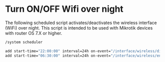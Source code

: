 # Turn ON/OFF Wifi over night

The following scheduled script activates/deactivates the wireless interface (WiFi) over night.
This script is intended to be used with Mikrotik devices with router OS 7.X or higher.

```bash
/system scheduler

add start-time="22:00:00" interval=24h on-event="/interface/wireless/disable [find]" name="Disable Wifi" comment="Turn OFF"
add start-time="06:30:00" interval=24h on-event="/interface/wireless/enable [find]" name="Enable Wifi" comment="Turn ON"

```